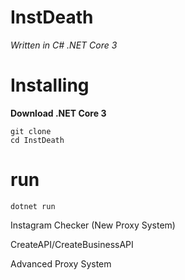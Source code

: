 # InstDeath

*Written in C# .NET Core 3*

# Installing

**Download .NET Core 3**

```
git clone 
cd InstDeath
```

# run

```
dotnet run
```

Instagram Checker (New Proxy System)

CreateAPI/CreateBusinessAPI

Advanced Proxy System
